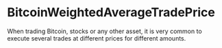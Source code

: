 # BitcoinWeightedAverageTradePrice
When trading Bitcoin, stocks or any other asset, it is very common to execute several trades at different prices for different amounts.
